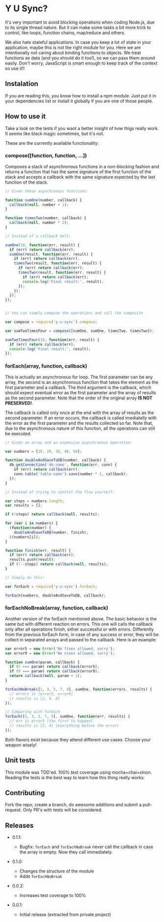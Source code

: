 Y U Sync?
=========

It's very important to avoid blocking operations when coding Node.js, due to
its single thread nature. But it can make some tasks a bit more trick to
control, like loops, function chains, map/reduce and others.

We also hate stateful applications. In case you keep a lot of state in your
application, maybe this is not the right module for you. Here we are
intentionally not caring about binding functions to objects. We treat
functions as data (and you should do it too!), so we can pass them around
easily. Don't worry, JavaScript is smart enough to keep track of the context
so use it!!

## Instalation

If you are reading this, you know how to install a npm module. Just put it in
your dependencies list or install it globally if you are one of those people.

## How to use it

Take a look on the tests if you want a better insight of how thigs really
work. It seems like black magic sometimes, but it's not.

These are the currently available functionality:

### compose([function, function, ...])

Composes a stack of asynchronous functions in a non-blocking fashion and
returns a function that has the same signature of the first function of the
stack and accepts a callback with the same signature expected by the last
function of the stack.

```javascript
// Given these asynchronous functions:

function sumOne(number, callback) {
  callback(null, number + 1);
}

function timesTwo(number, callback) {
  callback(null, number * 2);
}

// Instead of a callback hell:

sumOne(10, function(err, result) {
  if (err) return callback(err);
  sumOne(result, function(err, result) {
    if (err) return callback(err);
    timesTwo(result, function(err, result) {
      if (err) return callback(err);
      timesTwo(result, function(err, result) {
        if (err) return callback(err);
        console.log('Final result:', result);
      });
    });
  });
});


// You can simply compose the operations and call the composite

var compose = require('y-u-sync').compose;

var sumTwoTimesFour = compose([sumOne, sumOne, timesTwo, timesTwo]);

sumTwoTimesFour(10, function(err, result) {
  if (err) return callback(err);
  console.log('Final result:', result);
});
```

### forEach(array, function, callback)

This is actually an asynchronous for loop. The first parameter can be any
array, the second is an asynchronous function that takes the element as the
first parameter and a callback. The third argument is the callback, which
should expect eventual error as the first parameter and the array of results
as the second parameter. Note that the order of the original array **IS NOT
PRESERVED!**.

The callback is called only once at the end with the array of results as the
second parameter. If an error occurs, the callback is called imediatelly with
the error as the first parameter and the results collected so far. Note that,
due to the asynchronous nature of this function, all the operations can still
be executed.

```javascript
// Given an array and an expensive asynchronous operation:

var numbers = [10, 20, 30, 40, 50];

function doubleAndSaveToDB(number, callback) {
  db.getConnection('db-name', function(err, conn) {
    if (err) return callback(err);
    conn.table('table-name').save(number * 2, callback);
  });
}

// Instead of trying to control the flow yourself:

var steps = numbers.length;
var results = [];

if (!steps) return callback(null, results);

for (var i in numbers) {
  (function(number) {
    doubleAndSaveToDB(number, finish);
  )(numbers[i]);
}

function finish(err, result) {
  if (err) return callback(err);
  results.push(result);
  if (!--steps) return callback(null, results);
}

// Simply do this:

var forEach = require('y-u-sync').forEach;

forEach(numbers, doubleAndSaveToDB, callback);
```

### forEachNoBreak(array, function, callback)

Another version of the forEach mentioned above. The basic behavior is the same
but with different reaction on errors. This one will calls the callback only
after all operations finish, either successful or with errors. Differently
from the previous forEach form, in case of any success or error, they will be
collect in separated arrays and passed to the callback. Here is an example:

```javascript
var error5 = new Error('No fives allowed, sorry');
var error9 = new Error('No nines allowed, sorry');

function sumOne(param, callback) {
  if (5 === param) return callback(error5);
  if (9 === param) return callback(error9);
  return callback(null, param + 1);
}

forEachNoBreak([1, 3, 5, 7, 9], sumOne, function(errors, results) {
  // errors is [error5, error9]
  // results is [2, 4, 8]
});

// Comparing with forEach
forEach([1, 3, 5, 7, 9], sumOne, function(err, results) {
  // err is error5 (the first to happen)
  // results is [2, 4] (everything before the error)
});
```

Both flavors exist because they attend different use cases. Choose your weapon
wisely!

## Unit tests

This module was TDD'ed. 100% test coverage using mocha+chai+sinon.
Reading the tests is the best way to learn how this thing really works.

## Contributing

Fork the repo, create a branch, do awesome additions and submit a
pull-request. Only PR's with tests will be considered.

## Releases

* 0.1.1:
  * Bugfix: `forEach` and `forEachNoBreak` never call the callback in case the
    array is empty. Now they call immediately.

* 0.1.0:
  * Changes the structure of the module
  * Adds `forEachNoBreak`

* 0.0.2:
  * Increases test coverage to 100%

* 0.0.1:
  * Initial release (extracted from private project)
